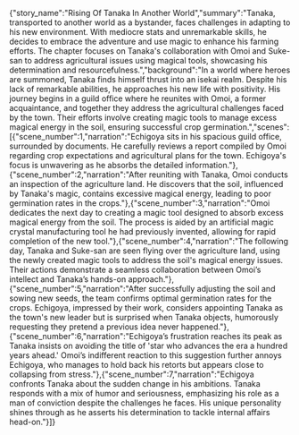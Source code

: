 {"story_name":"Rising Of Tanaka In Another World","summary":"Tanaka, transported to another world as a bystander, faces challenges in adapting to his new environment. With mediocre stats and unremarkable skills, he decides to embrace the adventure and use magic to enhance his farming efforts. The chapter focuses on Tanaka's collaboration with Omoi and Suke-san to address agricultural issues using magical tools, showcasing his determination and resourcefulness.","background":"In a world where heroes are summoned, Tanaka finds himself thrust into an isekai realm. Despite his lack of remarkable abilities, he approaches his new life with positivity. His journey begins in a guild office where he reunites with Omoi, a former acquaintance, and together they address the agricultural challenges faced by the town. Their efforts involve creating magic tools to manage excess magical energy in the soil, ensuring successful crop germination.","scenes":[{"scene_number":1,"narration":"Echigoya sits in his spacious guild office, surrounded by documents. He carefully reviews a report compiled by Omoi regarding crop expectations and agricultural plans for the town. Echigoya's focus is unwavering as he absorbs the detailed information."},{"scene_number":2,"narration":"After reuniting with Tanaka, Omoi conducts an inspection of the agriculture land. He discovers that the soil, influenced by Tanaka's magic, contains excessive magical energy, leading to poor germination rates in the crops."},{"scene_number":3,"narration":"Omoi dedicates the next day to creating a magic tool designed to absorb excess magical energy from the soil. The process is aided by an artificial magic crystal manufacturing tool he had previously invented, allowing for rapid completion of the new tool."},{"scene_number":4,"narration":"The following day, Tanaka and Suke-san are seen flying over the agriculture land, using the newly created magic tools to address the soil's magical energy issues. Their actions demonstrate a seamless collaboration between Omoi’s intellect and Tanaka’s hands-on approach."},{"scene_number":5,"narration":"After successfully adjusting the soil and sowing new seeds, the team confirms optimal germination rates for the crops. Echigoya, impressed by their work, considers appointing Tanaka as the town's new leader but is surprised when Tanaka objects, humorously requesting they pretend a previous idea never happened."},{"scene_number":6,"narration":"Echigoya’s frustration reaches its peak as Tanaka insists on avoiding the title of 'star who advances the era a hundred years ahead.' Omoi’s indifferent reaction to this suggestion further annoys Echigoya, who manages to hold back his retorts but appears close to collapsing from stress."},{"scene_number":7,"narration":"Echigoya confronts Tanaka about the sudden change in his ambitions. Tanaka responds with a mix of humor and seriousness, emphasizing his role as a man of conviction despite the challenges he faces. His unique personality shines through as he asserts his determination to tackle internal affairs head-on."}]}